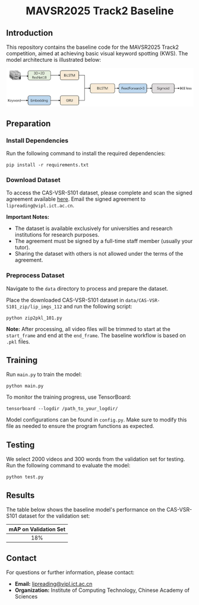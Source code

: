 <h1 align="center">MAVSR2025 Track2 Baseline</h1>

## Introduction

This repository contains the baseline code for the MAVSR2025 Track2 competition, aimed at achieving basic visual keyword spotting (KWS). The model architecture is illustrated below:

![architecture](./pic/image.png)

## Preparation

### Install Dependencies

Run the following command to install the required dependencies:

```Shell
pip install -r requirements.txt
```

### Download Dataset

To access the CAS-VSR-S101 dataset, please complete and scan the signed agreement available [here](https://github.com/VIPL-Audio-Visual-Speech-Understanding/AVSU-VIPL/blob/master/CAS-VSR-S101-Release%20Agreement.pdf). Email the signed agreement to `lipreading@vipl.ict.ac.cn`.

**Important Notes:**
- The dataset is available exclusively for universities and research institutions for research purposes.
- The agreement must be signed by a full-time staff member (usually your tutor).
- Sharing the dataset with others is not allowed under the terms of the agreement.

### Preprocess Dataset

Navigate to the `data` directory to process and prepare the dataset.

Place the downloaded CAS-VSR-S101 dataset in `data/CAS-VSR-S101_zip/lip_imgs_112` and run the following script:

```Shell
python zip2pkl_101.py
```

**Note:** After processing, all video files will be trimmed to start at the `start_frame` and end at the `end_frame`. The baseline workflow is based on `.pkl` files.

## Training

Run `main.py` to train the model:

```Shell
python main.py
```

To monitor the training progress, use TensorBoard:

```Shell
tensorboard --logdir /path_to_your_logdir/
```

Model configurations can be found in `config.py`. Make sure to modify this file as needed to ensure the program functions as expected.

## Testing

We select 2000 videos and 300 words from the validation set for testing. Run the following command to evaluate the model:

```Shell
python test.py
```

## Results

The table below shows the baseline model's performance on the CAS-VSR-S101 dataset for the validation set:

| mAP on Validation Set |
| :--------------------: |
|         18%          |

## Contact

For questions or further information, please contact:

- **Email:** lipreading@vipl.ict.ac.cn
- **Organization:** Institute of Computing Technology, Chinese Academy of Sciences

